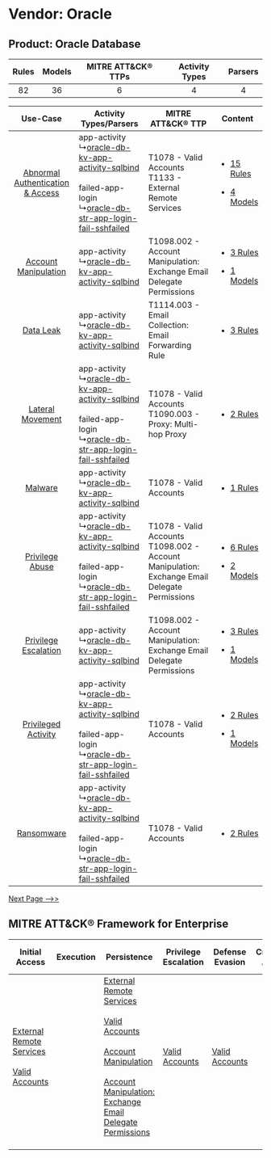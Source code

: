 Vendor: Oracle
==============
Product: Oracle Database
------------------------
| Rules | Models | MITRE ATT&CK® TTPs | Activity Types | Parsers |
|:-----:|:------:|:------------------:|:--------------:|:-------:|
|  82   |   36   |         6          |       4        |    4    |

|    Use-Case    | Activity Types/Parsers    | MITRE ATT&CK® TTP    | Content    |
|:----:| ---- | ---- | ---- |
| [Abnormal Authentication & Access](../../../UseCases/uc_abnormal_authentication_&_access.md) |  app-activity<br> ↳[oracle-db-kv-app-activity-sqlbind](Ps/pC_oracledbkvappactivitysqlbind.md)<br><br> failed-app-login<br> ↳[oracle-db-str-app-login-fail-sshfailed](Ps/pC_oracledbstrapploginfailsshfailed.md)<br> | T1078 - Valid Accounts<br>T1133 - External Remote Services<br>    | [<ul><li>15 Rules</li></ul><ul><li>4 Models</li></ul>](RM/r_m_oracle_oracle_database_Abnormal_Authentication_&_Access.md) |
|    [Account Manipulation](../../../UseCases/uc_account_manipulation.md)    |  app-activity<br> ↳[oracle-db-kv-app-activity-sqlbind](Ps/pC_oracledbkvappactivitysqlbind.md)<br>    | T1098.002 - Account Manipulation: Exchange Email Delegate Permissions<br>    | [<ul><li>3 Rules</li></ul><ul><li>1 Models</li></ul>](RM/r_m_oracle_oracle_database_Account_Manipulation.md)    |
|    [Data Leak](../../../UseCases/uc_data_leak.md)    |  app-activity<br> ↳[oracle-db-kv-app-activity-sqlbind](Ps/pC_oracledbkvappactivitysqlbind.md)<br>    | T1114.003 - Email Collection: Email Forwarding Rule<br>    | [<ul><li>3 Rules</li></ul>](RM/r_m_oracle_oracle_database_Data_Leak.md)    |
|    [Lateral Movement](../../../UseCases/uc_lateral_movement.md)    |  app-activity<br> ↳[oracle-db-kv-app-activity-sqlbind](Ps/pC_oracledbkvappactivitysqlbind.md)<br><br> failed-app-login<br> ↳[oracle-db-str-app-login-fail-sshfailed](Ps/pC_oracledbstrapploginfailsshfailed.md)<br> | T1078 - Valid Accounts<br>T1090.003 - Proxy: Multi-hop Proxy<br>    | [<ul><li>2 Rules</li></ul>](RM/r_m_oracle_oracle_database_Lateral_Movement.md)    |
|    [Malware](../../../UseCases/uc_malware.md)    |  app-activity<br> ↳[oracle-db-kv-app-activity-sqlbind](Ps/pC_oracledbkvappactivitysqlbind.md)<br>    | T1078 - Valid Accounts<br>    | [<ul><li>1 Rules</li></ul>](RM/r_m_oracle_oracle_database_Malware.md)    |
|    [Privilege Abuse](../../../UseCases/uc_privilege_abuse.md)    |  app-activity<br> ↳[oracle-db-kv-app-activity-sqlbind](Ps/pC_oracledbkvappactivitysqlbind.md)<br><br> failed-app-login<br> ↳[oracle-db-str-app-login-fail-sshfailed](Ps/pC_oracledbstrapploginfailsshfailed.md)<br> | T1078 - Valid Accounts<br>T1098.002 - Account Manipulation: Exchange Email Delegate Permissions<br> | [<ul><li>6 Rules</li></ul><ul><li>2 Models</li></ul>](RM/r_m_oracle_oracle_database_Privilege_Abuse.md)    |
|    [Privilege Escalation](../../../UseCases/uc_privilege_escalation.md)    |  app-activity<br> ↳[oracle-db-kv-app-activity-sqlbind](Ps/pC_oracledbkvappactivitysqlbind.md)<br>    | T1098.002 - Account Manipulation: Exchange Email Delegate Permissions<br>    | [<ul><li>3 Rules</li></ul><ul><li>1 Models</li></ul>](RM/r_m_oracle_oracle_database_Privilege_Escalation.md)    |
|    [Privileged Activity](../../../UseCases/uc_privileged_activity.md)    |  app-activity<br> ↳[oracle-db-kv-app-activity-sqlbind](Ps/pC_oracledbkvappactivitysqlbind.md)<br><br> failed-app-login<br> ↳[oracle-db-str-app-login-fail-sshfailed](Ps/pC_oracledbstrapploginfailsshfailed.md)<br> | T1078 - Valid Accounts<br>    | [<ul><li>2 Rules</li></ul><ul><li>1 Models</li></ul>](RM/r_m_oracle_oracle_database_Privileged_Activity.md)    |
|    [Ransomware](../../../UseCases/uc_ransomware.md)    |  app-activity<br> ↳[oracle-db-kv-app-activity-sqlbind](Ps/pC_oracledbkvappactivitysqlbind.md)<br><br> failed-app-login<br> ↳[oracle-db-str-app-login-fail-sshfailed](Ps/pC_oracledbstrapploginfailsshfailed.md)<br> | T1078 - Valid Accounts<br>    | [<ul><li>2 Rules</li></ul>](RM/r_m_oracle_oracle_database_Ransomware.md)    |
[Next Page -->>](2_ds_oracle_oracle_database.md)

MITRE ATT&CK® Framework for Enterprise
--------------------------------------
| Initial Access                                                                                                                                   | Execution | Persistence                                                                                                                                                                                                                                                                                                                                 | Privilege Escalation                                                | Defense Evasion                                                     | Credential Access | Discovery | Lateral Movement | Collection                                                                                                                                                                                                                                                   | Command and Control                                                                                                                       | Exfiltration | Impact |
| ------------------------------------------------------------------------------------------------------------------------------------------------ | --------- | ------------------------------------------------------------------------------------------------------------------------------------------------------------------------------------------------------------------------------------------------------------------------------------------------------------------------------------------- | ------------------------------------------------------------------- | ------------------------------------------------------------------- | ----------------- | --------- | ---------------- | ------------------------------------------------------------------------------------------------------------------------------------------------------------------------------------------------------------------------------------------------------------ | ----------------------------------------------------------------------------------------------------------------------------------------- | ------------ | ------ |
| [External Remote Services](https://attack.mitre.org/techniques/T1133)<br><br>[Valid Accounts](https://attack.mitre.org/techniques/T1078)<br><br> |           | [External Remote Services](https://attack.mitre.org/techniques/T1133)<br><br>[Valid Accounts](https://attack.mitre.org/techniques/T1078)<br><br>[Account Manipulation](https://attack.mitre.org/techniques/T1098)<br><br>[Account Manipulation: Exchange Email Delegate Permissions](https://attack.mitre.org/techniques/T1098/002)<br><br> | [Valid Accounts](https://attack.mitre.org/techniques/T1078)<br><br> | [Valid Accounts](https://attack.mitre.org/techniques/T1078)<br><br> |                   |           |                  | [Data from Information Repositories](https://attack.mitre.org/techniques/T1213)<br><br>[Email Collection](https://attack.mitre.org/techniques/T1114)<br><br>[Email Collection: Email Forwarding Rule](https://attack.mitre.org/techniques/T1114/003)<br><br> | [Proxy: Multi-hop Proxy](https://attack.mitre.org/techniques/T1090/003)<br><br>[Proxy](https://attack.mitre.org/techniques/T1090)<br><br> |              |        |
